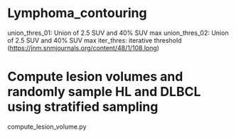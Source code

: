 # Lymphoma_contouring

union_thres_01: Union of 2.5 SUV and 40% SUV max
union_thres_02: Union of 2.5 SUV and 40% SUV max
iter_thres: iterative threshold (https://jnm.snmjournals.org/content/48/1/108.long)

# Compute lesion volumes and randomly sample HL and DLBCL using stratified sampling
compute_lesion_volume.py 
